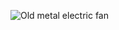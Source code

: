 ![Old metal electric fan](https://www.floridamassage.com/wp-content/uploads/product-fan-1024-1024.jpg)
